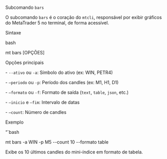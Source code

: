Subcomando `bars`



O subcomando `bars` é o coração do `mtcli`, responsável por exibir gráficos do MetaTrader 5 no terminal, de forma acessível.



Sintaxe



bash

mt bars \[OPÇÕES]





Opções principais



\- `--ativo` ou `-a`: Símbolo do ativo (ex: WIN, PETR4)

\- `–periodo` ou `-p`: Período dos candles (ex: M1, H1, D1)

\- `–formato` ou `-f`: Formato de saída (`text`, `table`, `json`, etc.)

\- `–inicio` e `–fim`: Intervalo de datas

\- `–count`: Número de candles



Exemplo



“`bash

mt bars -a WIN -p M5 --count 10 --formato table





Exibe os 10 últimos candles do mini-índice em formato de tabela.





